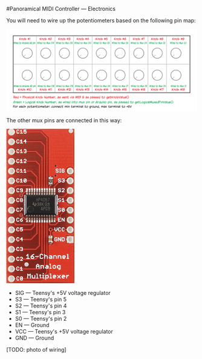 #Panoramical MIDI Controller — Electronics

You will need to wire up the potentiometers based on the following pin map:

![Front Panel](https://raw.githubusercontent.com/BrianEnigma/Panoramical-Controller/first_update/Hardware/pin_map.png)

The other mux pins are connected in this way:

![Mux](https://raw.githubusercontent.com/BrianEnigma/Panoramical-Controller/first_update/Hardware/mux.png)

- SIG — Teensy's +5V voltage regulator
- S3 — Teensy's pin 5
- S2 — Teensy's pin 4
- S1 — Teensy's pin 3
- S0 — Teensy's pin 2
- EN — Ground
- VCC — Teensy's +5V voltage regulator
- GND — Ground

[TODO: photo of wiring]

